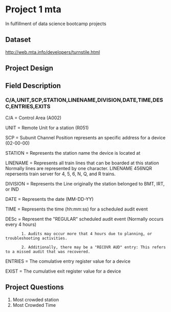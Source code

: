 # Project 1 mta
In fulfillment of data science bootcamp projects

## Dataset

http://web.mta.info/developers/turnstile.html

## Project Design

## Field Description

### C/A,UNIT,SCP,STATION,LINENAME,DIVISION,DATE,TIME,DESC,ENTRIES,EXITS


C/A      = Control Area (A002)

UNIT     = Remote Unit for a station (R051)

SCP      = Subunit Channel Position represents an specific address for a device (02-00-00)

STATION  = Represents the station name the device is located at

LINENAME = Represents all train lines that can be boarded at this station Normally lines are represented by one character.  LINENAME 456NQR repersents train server for 4, 5, 6, N, Q, and R trains.

DIVISION = Represents the Line originally the station belonged to BMT, IRT, or IND   

DATE     = Represents the date (MM-DD-YY)

TIME     = Represents the time (hh:mm:ss) for a scheduled audit event

DESc     = Represent the "REGULAR" scheduled audit event (Normally occurs every 4 hours)

           1. Audits may occur more that 4 hours due to planning, or troubleshooting activities. 
           
           2. Additionally, there may be a "RECOVR AUD" entry: This refers to a missed audit that was recovered. 
           
ENTRIES  = The comulative entry register value for a device

EXIST    = The cumulative exit register value for a device


## Project Questions

1. Most crowded station
2. Most Crowded Time
